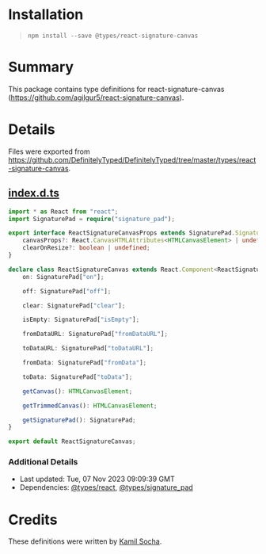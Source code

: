 # Installation
> `npm install --save @types/react-signature-canvas`

# Summary
This package contains type definitions for react-signature-canvas (https://github.com/agilgur5/react-signature-canvas).

# Details
Files were exported from https://github.com/DefinitelyTyped/DefinitelyTyped/tree/master/types/react-signature-canvas.
## [index.d.ts](https://github.com/DefinitelyTyped/DefinitelyTyped/tree/master/types/react-signature-canvas/index.d.ts)
````ts
import * as React from "react";
import SignaturePad = require("signature_pad");

export interface ReactSignatureCanvasProps extends SignaturePad.SignaturePadOptions {
    canvasProps?: React.CanvasHTMLAttributes<HTMLCanvasElement> | undefined;
    clearOnResize?: boolean | undefined;
}

declare class ReactSignatureCanvas extends React.Component<ReactSignatureCanvasProps> {
    on: SignaturePad["on"];

    off: SignaturePad["off"];

    clear: SignaturePad["clear"];

    isEmpty: SignaturePad["isEmpty"];

    fromDataURL: SignaturePad["fromDataURL"];

    toDataURL: SignaturePad["toDataURL"];

    fromData: SignaturePad["fromData"];

    toData: SignaturePad["toData"];

    getCanvas(): HTMLCanvasElement;

    getTrimmedCanvas(): HTMLCanvasElement;

    getSignaturePad(): SignaturePad;
}

export default ReactSignatureCanvas;

````

### Additional Details
 * Last updated: Tue, 07 Nov 2023 09:09:39 GMT
 * Dependencies: [@types/react](https://npmjs.com/package/@types/react), [@types/signature_pad](https://npmjs.com/package/@types/signature_pad)

# Credits
These definitions were written by [Kamil Socha](https://github.com/ksocha).
